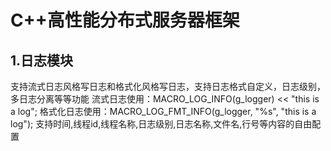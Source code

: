 # C++高性能分布式服务器框架
## 1.日志模块
 支持流式日志风格写日志和格式化风格写日志，支持日志格式自定义，日志级别，多日志分离等等功能 流式日志使用：MACRO_LOG_INFO(g_logger) << "this is a log"; 格式化日志使用：MACRO_LOG_FMT_INFO(g_logger, "%s", "this is a log"); 支持时间,线程id,线程名称,日志级别,日志名称,文件名,行号等内容的自由配置